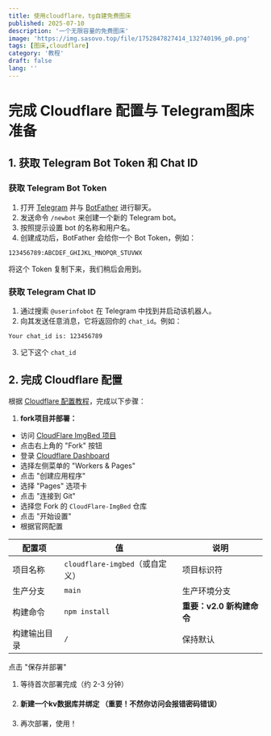 ```yaml
---
title: 使用cloudflare，tg自建免费图床
published: 2025-07-10
description: '一个无限容量的免费图床'
image: 'https://img.sasovo.top/file/1752847827414_132740196_p0.png'
tags: [图床,cloudflare]
category: '教程'
draft: false 
lang: ''
---
```


# 完成 Cloudflare 配置与 Telegram图床准备

## 1. 获取 Telegram Bot Token 和 Chat ID

### 获取 Telegram Bot Token

1. 打开 [Telegram](https://telegram.org/) 并与 [BotFather](https://t.me/BotFather) 进行聊天。
2. 发送命令 `/newbot` 来创建一个新的 Telegram bot。
3. 按照提示设置 bot 的名称和用户名。
4. 创建成功后，BotFather 会给你一个 Bot Token，例如：

```
123456789:ABCDEF_GHIJKL_MNOPQR_STUVWX
```

将这个 Token 复制下来，我们稍后会用到。

### 获取 Telegram Chat ID

1. 通过搜索 `@userinfobot` 在 Telegram 中找到并启动该机器人。
2. 向其发送任意消息，它将返回你的 `chat_id`。例如：

```
Your chat_id is: 123456789
```

3. 记下这个 `chat_id`

## 2. 完成 Cloudflare 配置

根据 [Cloudflare 配置教程](https://cfbed.sanyue.de/deployment/cloudflare.html)，完成以下步骤：

1. **fork项目并部署：**
- 访问 [CloudFlare ImgBed 项目](https://github.com/MarSeventh/CloudFlare-ImgBed)
- 点击右上角的 "Fork" 按钮
- 登录 [Cloudflare Dashboard](https://dash.cloudflare.com/)
- 选择左侧菜单的 "Workers & Pages"
- 点击 "创建应用程序"
- 选择 "Pages" 选项卡
- 点击 "连接到 Git"
- 选择您 Fork 的 `CloudFlare-ImgBed` 仓库
- 点击 "开始设置"
- 根据官网配置

| 配置项    | 值                         | 说明                |
| ------ | ------------------------- | ----------------- |
| 项目名称   | `cloudflare-imgbed`（或自定义） | 项目标识符             |
| 生产分支   | `main`                    | 生产环境分支            |
| 构建命令   | `npm install`             | **重要：v2.0 新构建命令** |
| 构建输出目录 | `/`                       | 保持默认              |

点击 "保存并部署"

1. 等待首次部署完成（约 2-3 分钟）
2. #### 新建一个kv数据库并绑定 （重要！不然你访问会报错密码错误）
3. 再次部署，使用！
